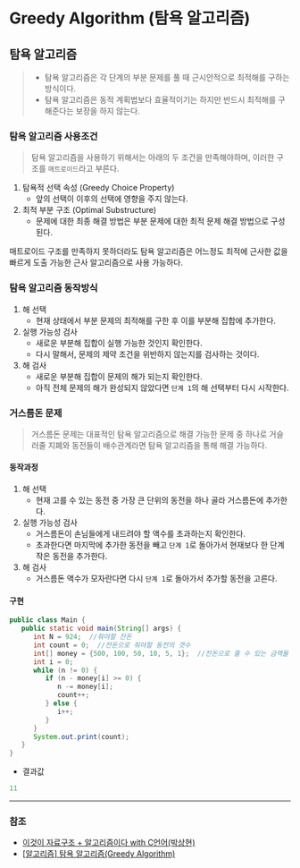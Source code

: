 # Greedy Algorithm (탐욕 알고리즘)

## 탐욕 알고리즘
> * 탐욕 알고리즘은 각 단계의 부분 문제를 풀 때 근시안적으로 최적해를 구하는 방식이다.
> * 탐욕 알고리즘은 동적 계획법보다 효율적이기는 하지만 반드시 최적해를 구해준다는 보장을 하지 않는다.

### 탐욕 알고리즘 사용조건
> 탐욕 알고리즘을 사용하기 위해서는 아래의 두 조건을 만족해야하며, 이러한 구조를 `매트로이드`라고 부른다.

1. 탐욕적 선택 속성 (Greedy Choice Property)
   * 앞의 선택이 이후의 선택에 영향을 주지 않는다.
2. 최적 부분 구조 (Optimal Substructure)
   * 문제에 대한 최종 해결 방법은 부분 문제에 대한 최적 문제 해결 방법으로 구성된다.

매트로이드 구조를 만족하지 못하더라도 탐욕 알고리즘은 어느정도 최적에 근사한 값을 빠르게 도출 가능한 근사 알고리즘으로 사용 가능하다.

### 탐욕 알고리즘 동작방식
1. 해 선택
   * 현재 상태에서 부분 문제의 최적해를 구한 후 이를 부분해 집합에 추가한다.
2. 실행 가능성 검사
   * 새로운 부분해 집합이 실행 가능한 것인지 확인한다.
   * 다시 말해서, 문제의 제약 조건을 위반하지 않는지를 검사하는 것이다.
3. 해 검사
   * 새로운 부분해 집합이 문제의 해가 되는지 확인한다.
   * 아직 전체 문제의 해가 완성되지 않았다면 `단계 1`의 해 선택부터 다시 시작한다.

### 거스름돈 문제
> 거스름돈 문제는 대표적인 탐욕 알고리즘으로 해결 가능한 문제 중 하나로 거슬러줄 지폐와 동전들이 배수관계라면 탐욕 알고리즘을 통해 해결 가능하다.

#### 동작과정
1. 해 선택
   * 현재 고를 수 있는 동전 중 가장 큰 단위의 동전을 하나 골라 거스름돈에 추가한다.
2. 실행 가능성 검사
   * 거스름돈이 손님들에게 내드려야 할 액수를 초과하는지 확인한다.
   * 초과한다면 마지막에 추가한 동전을 빼고 `단계 1`로 돌아가서 현재보다 한 단계 작은 동전을 추가한다.
3. 해 검사
   * 거스름돈 액수가 모자란다면 다시 `단계 1`로 돌아가서 추가할 동전을 고른다.

#### 구현
```java
public class Main {
   public static void main(String[] args) {
      int N = 924;  //줘야할 잔돈
      int count = 0;  //잔돈으로 줘야할 동전의 갯수
      int[] money = {500, 100, 50, 10, 5, 1};  //잔돈으로 줄 수 있는 금액들
      int i = 0;
      while (n != 0) {
         if (n - money[i] >= 0) {
            n -= money[i];
            count++;
         } else {
            i++;
         }
      }
      System.out.print(count);
   }
}
```
* 결과값
```java
11
```

---
### 참조
* [이것이 자료구조 + 알고리즘이다 with C언어(박상현)](http://www.yes24.com/Product/Goods/111362116)
* [[알고리즘] 탐욕 알고리즘(Greedy Algorithm)](https://hanamon.kr/%EC%95%8C%EA%B3%A0%EB%A6%AC%EC%A6%98-%ED%83%90%EC%9A%95%EC%95%8C%EA%B3%A0%EB%A6%AC%EC%A6%98-greedy-algorithm/)
